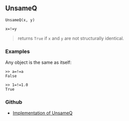 ## UnsameQ

```
UnsameQ(x, y)

x=!=y
```

> returns `True` if `x` and `y` are not structurally identical.

### Examples

Any object is the same as itself:

```
>> a=!=a
False

>> 1=!=1.0
True
```


### Github

* [Implementation of UnsameQ](https://github.com/axkr/symja_android_library/blob/master/symja_android_library/matheclipse-core/src/main/java/org/matheclipse/core/builtin/BooleanFunctions.java#L4199) 
